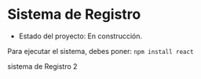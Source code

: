 <h1>Sistema de Registro</h1>

- Estado del proyecto: En construcción.

Para ejecutar el sistema, debes poner:
```npm install react```

sistema de Registro 2
